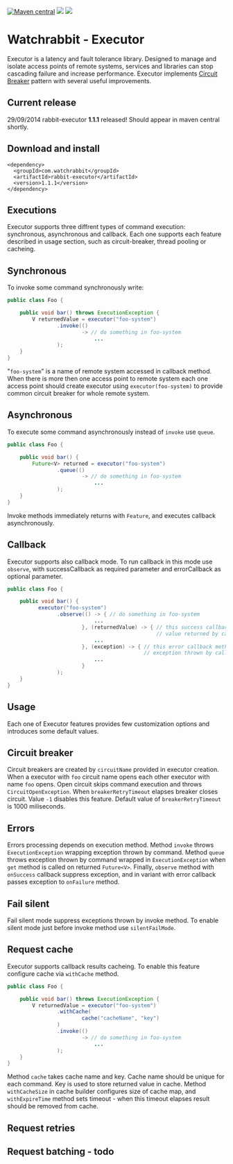 [![Maven central][maven img]][maven]
[![][travis img]][travis]
[![][coverage img]][coverage]

Watchrabbit - Executor
======================

Executor is a latency and fault tolerance library. Designed to manage and isolate access points of remote systems, services and libraries can stop cascading failure and increase performance. Executor implements [Circuit Breaker](http://martinfowler.com/bliki/CircuitBreaker.html) pattern with several useful improvements. 

## Current release
29/09/2014 rabbit-executor **1.1.1** released! Should appear in maven central shortly.

## Download and install
```
<dependency>
  <groupId>com.watchrabbit</groupId>
  <artifactId>rabbit-executor</artifactId>
  <version>1.1.1</version>
</dependency>
```

Executions
----------

Executor supports three diffrent types of command execution: synchronous, asynchronous and callback. Each one supports each feature described in usage section, such as circuit-breaker, thread pooling or cacheing.

## Synchronous 

To invoke some command synchronously write:
```java
public class Foo {

    public void bar() throws ExecutionException {
        V returnedValue = executor("foo-system")
                .invoke(()
                        -> // do something in foo-system
                            ...
                );
    }
}

```
"`foo-system`" is a name of remote system accessed in callback method. When there is more then one access point to remote system each one access point should create executor using `executor(foo-system)` to provide common circuit breaker for whole remote system.


## Asynchronous
To execute some command asynchronously instead of `invoke` use `queue`.
```java
public class Foo {

    public void bar() {
        Future<V> returned = executor("foo-system")
                .queue(()
                        -> // do something in foo-system
                            ...
                );
    }
}
```
Invoke methods immediately returns with `Feature`, and executes callback asynchronously.

## Callback
Executor supports also callback mode. To run callback in this mode use `observe`, with successCallback as required parameter and errorCallback as optional parameter. 
```java
public class Foo {

    public void bar() {
          executor("foo-system")
                .observe(() -> { // do something in foo-system
                            ...
                        }, (returnedValue) -> { // this success callback method consumes 
                                                // value returned by callback
                            ...
                        }, (exception) -> { // this error callback method consumes 
                                            // exception thrown by callback
                            ...
                        }
                );
    }
}
```

Usage
-----
Each one of Executor features provides few customization options and introduces some default values.

## Circuit breaker
Circuit breakers are created by `circuitName` provided in executor creation. When a executor with `foo` circuit name opens each other executor with name `foo` opens. Open circuit skips command execution and throws `CircuitOpenException`. When `breakerRetryTimeout` elapses breaker closes circuit. Value `-1` disables this feature. Default value of `breakerRetryTimeout` is 1000 miliseconds.

## Errors
Errors processing depends on execution method. Method `invoke` throws `ExecutionException` wrapping exception thrown by command. Method `queue` throws exception thrown by command wrapped in `ExecutionException` when `get` method is called on returned `Future<V>`. Finally, `observe` method with `onSuccess` callback suppress exception, and in variant with error callback passes exception to `onFailure` method.

## Fail silent
Fail silent mode suppress exceptions thrown by invoke method. To enable silent mode just before invoke method use `silentFailMode`.

## Request cache
Executor supports callback results cacheing. To enable this feature configure cache via `withCache` method. 
```java
public class Foo {

    public void bar() throws ExecutionException {
        V returnedValue = executor("foo-system")
                .withCache(
                        cache("cacheName", "key")
                )
                .invoke(()
                        -> // do something in foo-system
                            ...
                );
    }
}

```
Method `cache` takes cache name and key. Cache name should be unique for each command. Key is used to store returned value in cache. Method `withCacheSize` in cache builder configures size of cache map,  and `withExpireTime` method sets timeout - when this timeout elapses result should be removed from cache.

## Request retries

## Request batching - todo


[coverage]:https://coveralls.io/r/watchrabbit/rabbit-executor
[coverage img]:https://img.shields.io/coveralls/watchrabbit/rabbit-executor.png
[travis]:https://travis-ci.org/watchrabbit/rabbit-executor
[travis img]:https://travis-ci.org/watchrabbit/rabbit-executor.svg?branch=master
[maven]:https://maven-badges.herokuapp.com/maven-central/com.watchrabbit/rabbit-executor
[maven img]:https://maven-badges.herokuapp.com/maven-central/com.watchrabbit/rabbit-executor/badge.svg
